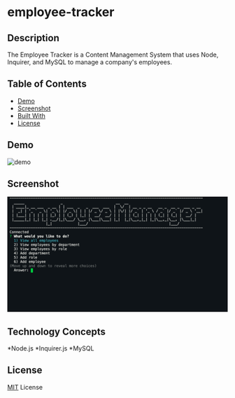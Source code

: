 # employee-tracker

## Description

The Employee Tracker is a Content Management System that uses Node, Inquirer, and MySQL to manage a company's employees. 

## Table of Contents
- [Demo](#Demo)
- [Screenshot](#Screenshot)
- [Built With](#Technology%20Concepts)
- [License](#License)

## Demo

![demo](./assets/demo.gif)

## Screenshot

![screenshot](./assets/image1.png)

## Technology Concepts

*Node.js
*Inquirer.js
*MySQL

## License
[MIT](https://choosealicense.com/licenses/mit/#) License